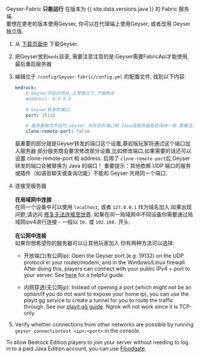 <div class="alert alert-warning" role="alert">
	Geyser-Fabric <b>只能运行</b> 在版本为 {{ site.data.versions.java }} 的 Fabric 服务端. <br>
    要想在更老的版本使用Geyser, 你可以在代理端上使用Geyser, 或者改用 Geyser 独立版. 
 </div>

1. 从 [下载页面中](https://download.geysermc.org/v2/projects/geyser/versions/latest/builds/latest/downloads/fabric) 下载Geyser.
2. 把Geyser放到`mods`目录, 需要注意注意的是:Geyser需要FabricApi才能使用,最后重启服务器
3. 编辑位于 `/config/Geyser-fabric/config.yml` 的配置文件, 找到以下内容:

    ```yaml
    bedrock: 
        # Geyser开启的地址,正常情况下,不做修改
        #address: 0.0.0.0

        # Geyser转发的端口
        port: 19132

        # 服务器每次开启时,Geyser 所开启的端口和 Java版服务器是否保持一致.需要注意的是,Geyser独立版无法使用此选项
        clone-remote-port: false
    ``` 
   最重要的部分就是Geyser转发的端口这个设置,基岩版玩家将通过这个端口加入服务器
   部分服务商会要求修改部分设置,比如修改端口,如果需要的话还可以设置 clone-remote-port 和 address.
   启用了 `clone-remote-port`后,Geyser转发的端口会被替换为 Java 的端口！
   重要提示：其他依赖 UDP 端口的服务或插件（如语音聊天或查询功能）不能和 Geyser 共用同一个端口.

4. 连接至服务器
   <br> <br>
   **在局域网中连接** <br>
   在同一个设备中可以使用 `localhost`, 或者 `127.0.0.1` 作为域名加入
   如果出现问题,请访问 [修复无法连接至世界](/geyser/fixing-unable-to-connect-to-world/#Using-Geyser-on-the-same-computer).
   如果在同一局域网中不同设备你需要通过局域网ipv4进行连接 - 一般以 `10.` 或 `192.168.` 开头.
   <br> <br>
   **在公网中连接**<br>
   如果你想希望你的服务器可以让其他玩家加入
   你有两种方法可以选择: <br>

    - 开放端口(有公网ip): Open the Geyser port (e.g. 19132) on the UDP protocol in your router/modem, and in the Windows/Linux firewall.
      After doing this, players can connect with your public IPv4 + port to your server. 
      See [here](https://www.lifewire.com/how-to-port-forward-4163829) for a helpful guide. <br>

    - 内网穿透(无公网ip): Instead of opening a port (which might not be an option/if you do not want to expose your home ip), you can use
      the playit.gg service to create a tunnel for you to route the traffic through. See our [playit.gg guide](/geyser/playit-gg).
      Ngrok will not work since it is TCP-only. <br>

5. Verify whether connections from other networks are possible by running `geyser connectiontest <ip>:<port>` in the console.

<div class="alert alert-info" role="alert">
    To allow Bedrock Edition players to join your server without needing to log in to a paid Java Edition account, you can use <a href="/floodgate/setup/">Floodgate</a>.
</div>